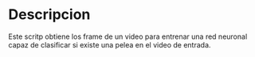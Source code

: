 # Descripcion

Este scritp obtiene los frame de un video para entrenar una red neuronal capaz de clasificar si existe una pelea en el video de entrada. 

